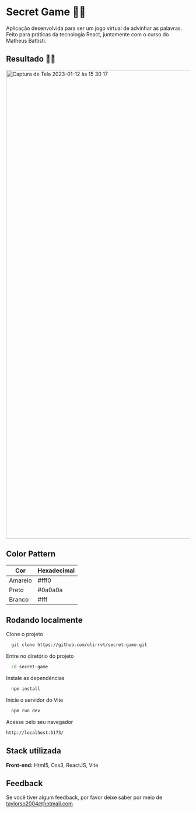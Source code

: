 
# Secret Game 👨‍🏫

Aplicação desenvolvida para ser um jogo virtual de advinhar as palavras. Feito para práticas da tecnologia React, juntamente com o curso do Matheus Battisti.

## Resultado 👨‍✈️ 


<img width="1280" alt="Captura de Tela 2023-01-12 às 15 30 17" src="https://user-images.githubusercontent.com/100844800/212694836-89516207-7ea1-42b7-8245-bcbbc65d7ceb.png">


## Color Pattern

| Cor               | Hexadecimal                                                |
| ----------------- | ---------------------------------------------------------------- |
| Amarelo       |  #fff0 |
| Preto    |  #0a0a0a |
| Branco      | #fff |

## Rodando localmente

Clone o projeto

```bash
  git clone https://github.com/olirrvt/secret-game.git
```

Entre no diretório do projeto

```bash
  cd secret-game
```

Instale as dependências

```bash
  npm install
```

Inicie o servidor do Vite

```bash
  npm run dev
```
Acesse pelo seu navegador

```bash
http://localhost:5173/
```

## Stack utilizada

**Front-end:** Html5, Css3, ReactJS, Vite

## Feedback

Se você tiver algum feedback, por favor deixe saber por meio de taylorso2004@hotmail.com
